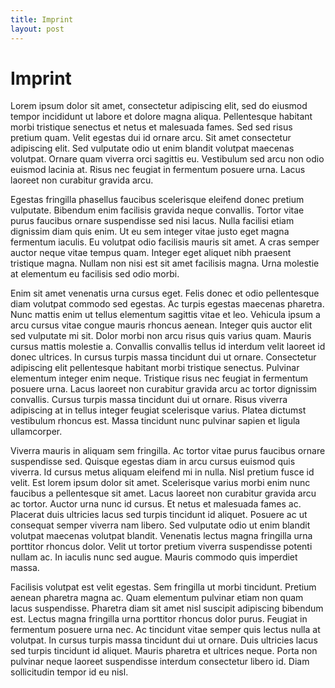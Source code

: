 ```yaml
---
title: Imprint
layout: post
---
```


# Imprint

Lorem ipsum dolor sit amet, consectetur adipiscing elit, sed do eiusmod tempor incididunt ut labore et dolore magna aliqua. Pellentesque habitant morbi tristique senectus et netus et malesuada fames. Sed sed risus pretium quam. Velit egestas dui id ornare arcu. Sit amet consectetur adipiscing elit. Sed vulputate odio ut enim blandit volutpat maecenas volutpat. Ornare quam viverra orci sagittis eu. Vestibulum sed arcu non odio euismod lacinia at. Risus nec feugiat in fermentum posuere urna. Lacus laoreet non curabitur gravida arcu.

Egestas fringilla phasellus faucibus scelerisque eleifend donec pretium vulputate. Bibendum enim facilisis gravida neque convallis. Tortor vitae purus faucibus ornare suspendisse sed nisi lacus. Nulla facilisi etiam dignissim diam quis enim. Ut eu sem integer vitae justo eget magna fermentum iaculis. Eu volutpat odio facilisis mauris sit amet. A cras semper auctor neque vitae tempus quam. Integer eget aliquet nibh praesent tristique magna. Nullam non nisi est sit amet facilisis magna. Urna molestie at elementum eu facilisis sed odio morbi.

Enim sit amet venenatis urna cursus eget. Felis donec et odio pellentesque diam volutpat commodo sed egestas. Ac turpis egestas maecenas pharetra. Nunc mattis enim ut tellus elementum sagittis vitae et leo. Vehicula ipsum a arcu cursus vitae congue mauris rhoncus aenean. Integer quis auctor elit sed vulputate mi sit. Dolor morbi non arcu risus quis varius quam. Mauris cursus mattis molestie a. Convallis convallis tellus id interdum velit laoreet id donec ultrices. In cursus turpis massa tincidunt dui ut ornare. Consectetur adipiscing elit pellentesque habitant morbi tristique senectus. Pulvinar elementum integer enim neque. Tristique risus nec feugiat in fermentum posuere urna. Lacus laoreet non curabitur gravida arcu ac tortor dignissim convallis. Cursus turpis massa tincidunt dui ut ornare. Risus viverra adipiscing at in tellus integer feugiat scelerisque varius. Platea dictumst vestibulum rhoncus est. Massa tincidunt nunc pulvinar sapien et ligula ullamcorper.

Viverra mauris in aliquam sem fringilla. Ac tortor vitae purus faucibus ornare suspendisse sed. Quisque egestas diam in arcu cursus euismod quis viverra. Id cursus metus aliquam eleifend mi in nulla. Nisl pretium fusce id velit. Est lorem ipsum dolor sit amet. Scelerisque varius morbi enim nunc faucibus a pellentesque sit amet. Lacus laoreet non curabitur gravida arcu ac tortor. Auctor urna nunc id cursus. Et netus et malesuada fames ac. Placerat duis ultricies lacus sed turpis tincidunt id aliquet. Posuere ac ut consequat semper viverra nam libero. Sed vulputate odio ut enim blandit volutpat maecenas volutpat blandit. Venenatis lectus magna fringilla urna porttitor rhoncus dolor. Velit ut tortor pretium viverra suspendisse potenti nullam ac. In iaculis nunc sed augue. Mauris commodo quis imperdiet massa.

Facilisis volutpat est velit egestas. Sem fringilla ut morbi tincidunt. Pretium aenean pharetra magna ac. Quam elementum pulvinar etiam non quam lacus suspendisse. Pharetra diam sit amet nisl suscipit adipiscing bibendum est. Lectus magna fringilla urna porttitor rhoncus dolor purus. Feugiat in fermentum posuere urna nec. Ac tincidunt vitae semper quis lectus nulla at volutpat. In cursus turpis massa tincidunt dui ut ornare. Duis ultricies lacus sed turpis tincidunt id aliquet. Mauris pharetra et ultrices neque. Porta non pulvinar neque laoreet suspendisse interdum consectetur libero id. Diam sollicitudin tempor id eu nisl.